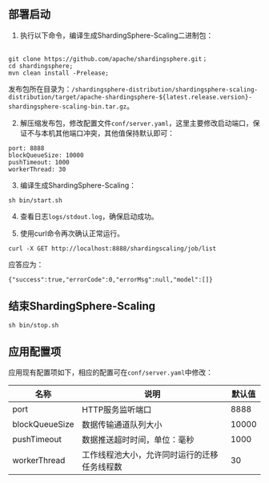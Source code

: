 
## 部署启动

1. 执行以下命令，编译生成ShardingSphere-Scaling二进制包：

```

git clone https://github.com/apache/shardingsphere.git；
cd shardingsphere;
mvn clean install -Prelease;
```

发布包所在目录为：`/shardingsphere-distribution/shardingsphere-scaling-distribution/target/apache-shardingsphere-${latest.release.version}-shardingsphere-scaling-bin.tar.gz`。

2. 解压缩发布包，修改配置文件`conf/server.yaml`，这里主要修改启动端口，保证不与本机其他端口冲突，其他值保持默认即可：

```
port: 8888
blockQueueSize: 10000
pushTimeout: 1000
workerThread: 30
```

3. 编译生成ShardingSphere-Scaling：

```
sh bin/start.sh
```

4. 查看日志`logs/stdout.log`，确保启动成功。

5. 使用curl命令再次确认正常运行。

```
curl -X GET http://localhost:8888/shardingscaling/job/list
```

应答应为：

```
{"success":true,"errorCode":0,"errorMsg":null,"model":[]}
```

## 结束ShardingSphere-Scaling
   
 ```
 sh bin/stop.sh
 ```
 
## 应用配置项
 
应用现有配置项如下，相应的配置可在`conf/server.yaml`中修改：

| 名称           | 说明                                    | 默认值 |
| -------------- | -------------------------------------- | ------ |
| port           | HTTP服务监听端口                         | 8888   |
| blockQueueSize | 数据传输通道队列大小                      | 10000  |
| pushTimeout    | 数据推送超时时间，单位：毫秒               | 1000   |
| workerThread   | 工作线程池大小，允许同时运行的迁移任务线程数 | 30     |
 
